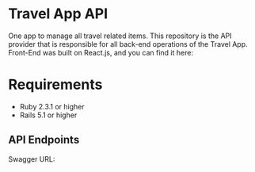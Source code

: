 # Travel App API

One app to manage all travel related items.
This repository is the API provider that is responsible for all back-end operations of the Travel App.
Front-End was built on React.js, and you can find it here:

# Requirements

* Ruby 2.3.1 or higher
* Rails 5.1 or higher

## API Endpoints

Swagger URL:
